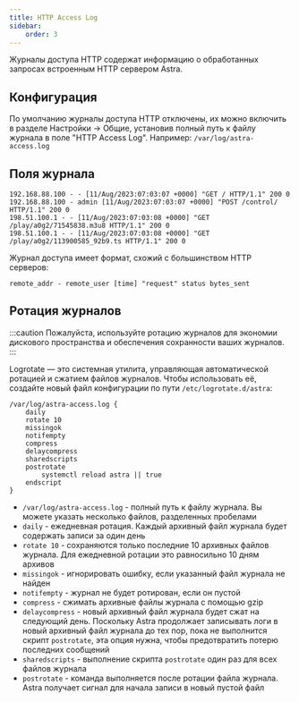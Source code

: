 ```yaml
---
title: HTTP Access Log
sidebar:
    order: 3
---
```


Журналы доступа HTTP содержат информацию о обработанных запросах встроенным HTTP сервером Astra.

## Конфигурация

По умолчанию журналы доступа HTTP отключены, их можно включить в разделе Настройки → Общие, установив полный путь к файлу журнала в поле "HTTP Access Log". Например: `/var/log/astra-access.log`

## Поля журнала

```
192.168.88.100 - - [11/Aug/2023:07:03:07 +0000] "GET / HTTP/1.1" 200 0
192.168.88.100 - admin [11/Aug/2023:07:03:07 +0000] "POST /control/ HTTP/1.1" 200 0
198.51.100.1 - - [11/Aug/2023:07:03:08 +0000] "GET /play/a0g2/71545838.m3u8 HTTP/1.1" 200 0
198.51.100.1 - - [11/Aug/2023:07:03:08 +0000] "GET /play/a0g2/113900585_92b9.ts HTTP/1.1" 200 0
```

Журнал доступа имеет формат, схожий с большинством HTTP серверов:

```
remote_addr - remote_user [time] "request" status bytes_sent
```

## Ротация журналов

:::caution
Пожалуйста, используйте ротацию журналов для экономии дискового пространства и обеспечения сохранности ваших журналов.
:::

Logrotate — это системная утилита, управляющая автоматической ротацией и сжатием файлов журналов. Чтобы использовать её, создайте новый файл конфигурации по пути `/etc/logrotate.d/astra`:

```
/var/log/astra-access.log {
    daily
    rotate 10
    missingok
    notifempty
    compress
    delaycompress
    sharedscripts
    postrotate
        systemctl reload astra || true
    endscript
}
```

- `/var/log/astra-access.log` - полный путь к файлу журнала. Вы можете указать несколько файлов, разделенных пробелами
- `daily` - ежедневная ротация. Каждый архивный файл журнала будет содержать записи за один день
- `rotate 10` - сохраняются только последние 10 архивных файлов журнала. Для ежедневной ротации это равносильно 10 дням архивов
- `missingok` - игнорировать ошибку, если указанный файл журнала не найден
- `notifempty` - журнал не будет ротирован, если он пустой
- `compress` - сжимать архивные файлы журнала с помощью gzip
- `delaycompress` - новый архивный файл журнала будет сжат на следующий день. Поскольку Astra продолжает записывать логи в новый архивный файл журнала до тех пор, пока не выполнится скрипт `postrotate`, эта опция нужна, чтобы предотвратить потерю последних сообщений
- `sharedscripts` - выполнение скрипта `postrotate` один раз для всех файлов журнала
- `postrotate` - команда выполняется после ротации файла журнала. Astra получает сигнал для начала записи в новый пустой файл